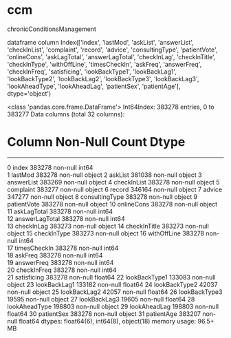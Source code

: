 # ccm
chronicConditionsManagement

dataframe column
Index(['index', 'lastMod', 'askList', 'answerList', 'checkInList', 'complaint',
       'record', 'advice', 'consultingType', 'patientVote', 'onlineCons',
       'askLagTotal', 'answerLagTotal', 'checkInLag', 'checkInTitle',
       'checkInType', 'withOffLine', 'timesCheckIn', 'askFreq', 'answerFreq',
       'checkInFreq', 'satisficing', 'lookBackType1', 'lookBackLag1',
       'lookBackType2', 'lookBackLag2', 'lookBackType3', 'lookBackLag3',
       'lookAheadType', 'lookAheadLag', 'patientSex', 'patientAge'],
      dtype='object')

<class 'pandas.core.frame.DataFrame'>
Int64Index: 383278 entries, 0 to 383277
Data columns (total 32 columns):
 #   Column          Non-Null Count   Dtype  
---  ------          --------------   -----  
 0   index           383278 non-null  int64  
 1   lastMod         383278 non-null  object 
 2   askList         381038 non-null  object 
 3   answerList      383269 non-null  object 
 4   checkInList     383278 non-null  object 
 5   complaint       383277 non-null  object 
 6   record          346164 non-null  object 
 7   advice          347277 non-null  object 
 8   consultingType  383278 non-null  object 
 9   patientVote     383278 non-null  object 
 10  onlineCons      383278 non-null  object 
 11  askLagTotal     383278 non-null  int64  
 12  answerLagTotal  383278 non-null  int64  
 13  checkInLag      383273 non-null  object 
 14  checkInTitle    383273 non-null  object 
 15  checkInType     383273 non-null  object 
 16  withOffLine     383278 non-null  int64  
 17  timesCheckIn    383278 non-null  int64  
 18  askFreq         383278 non-null  int64  
 19  answerFreq      383278 non-null  int64  
 20  checkInFreq     383278 non-null  int64  
 21  satisficing     383278 non-null  float64
 22  lookBackType1   133083 non-null  object 
 23  lookBackLag1    133182 non-null  float64
 24  lookBackType2   42037 non-null   object 
 25  lookBackLag2    42057 non-null   float64
 26  lookBackType3   19595 non-null   object 
 27  lookBackLag3    19605 non-null   float64
 28  lookAheadType   198803 non-null  object 
 29  lookAheadLag    198803 non-null  float64
 30  patientSex      383278 non-null  object 
 31  patientAge      383207 non-null  float64
dtypes: float64(6), int64(8), object(18)
memory usage: 96.5+ MB
